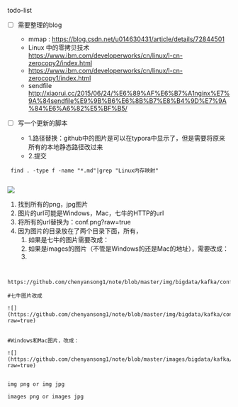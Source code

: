todo-list


- [ ] 需要整理的blog


  - mmap : https://blog.csdn.net/u014630431/article/details/72844501
  - Linux 中的零拷贝技术 https://www.ibm.com/developerworks/cn/linux/l-cn-zerocopy2/index.html
  - https://www.ibm.com/developerworks/cn/linux/l-cn-zerocopy1/index.html
  - sendfile  http://xiaorui.cc/2015/06/24/%E6%89%AF%E6%B7%A1nginx%E7%9A%84sendfile%E9%9B%B6%E6%8B%B7%E8%B4%9D%E7%9A%84%E6%A6%82%E5%BF%B5/



- [ ] 写一个更新的脚本
  - 1.路径替换：github中的图片是可以在typora中显示了，但是需要将原来所有的本地静态路径改过来
  - 2.提交



```
 find . -type f -name "*.md"|grep "Linux内存映射"
 
```



![](https://github.com/chenyansong1/note/blob/master/img/bigdata/kafka/conf/conf.png?raw=true)



1. 找到所有的png，jpg图片
2. 图片的url可能是Windows，Mac，七牛的HTTP的url
3. 将所有的url替换为：conf.png?raw=true
4. 因为图片的目录放在了两个目录下面，所有，
   1. 如果是七牛的图片需要改成：
   2. 如果是images的图片（不管是Windows的还是Mac的地址），需要改成：
   3. 



```


https://github.com/chenyansong1/note/blob/master/img/bigdata/kafka/conf/conf.png

#七牛图片改成

![](https://github.com/chenyansong1/note/blob/master/img/bigdata/kafka/conf/conf.png?raw=true)


#Windows和Mac图片，改成：

![](https://github.com/chenyansong1/note/blob/master/images/bigdata/kafka/conf/conf.png?raw=true)


img png or img jpg

images png or images jpg



```



